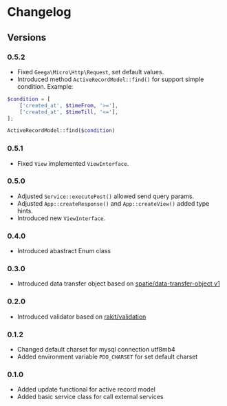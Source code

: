# Changelog

## Versions 

### 0.5.2

- Fixed `Geega\Micro\Http\Request`, set default values. 
- Introduced method `ActiveRecordModel::find()` for support simple condition.
Example: 
```php
$condition = [
    ['created_at', $timeFrom, '>='],
    ['created_at', $timeTill, '<='],
];

ActiveRecordModel::find($condition)
``` 

### 0.5.1

- Fixed `View` implemented `ViewInterface`. 

### 0.5.0

- Adjusted `Service::executePost()` allowed send query params.
- Adjusted `App::createResponse()` and `App::createView()` added type hints.
- Introduced new `ViewInterface`. 

### 0.4.0 

- Introduced abastract Enum class  

### 0.3.0

- Introduced data transfer object based on [spatie/data-transfer-object v1](https://github.com/spatie/data-transfer-object/tree/1.14.1) 

### 0.2.0

- Introduced validator based on [rakit/validation](https://github.com/rakit/validation) 

### 0.1.2

- Changed default charset for mysql connection utf8mb4 
- Added environment variable `PDO_CHARSET` for set default charset 


### 0.1.0

- Added update  functional for active record model 
- Added basic service class for call external services 

